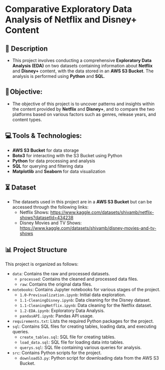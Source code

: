 # Comparative Exploratory Data Analysis of Netflix and Disney+ Content

## 📝 Description
- This project involves conducting a comprehensive **Exploratory Data Analysis (EDA)** on two datasets containing information about **Netflix** and **Disney+** content, with the data stored in an **AWS S3 Bucket**. The analysis is performed using **Python** and **SQL**.

## 🎯 Objective:
- The objective of this project is to uncover patterns and insights within the content provided by **Netflix** and **Disney+**, and to compare the two platforms based on various factors such as genres, release years, and content types.

## 💻 Tools & Technologies:
- **AWS S3 Bucket** for data storage
- **Boto3** for interacting with the S3 Bucket using Python
- **Python** for data processing and analysis
- **SQL** for querying and filtering data
- **Matplotlib** and **Seaborn** for data visualization

## ⏳ Dataset
- The datasets used in this project are in a **AWS S3 Bucket** but can be accessed through the following links:
  - Netflix Shows: https://www.kaggle.com/datasets/shivamb/netflix-shows?datasetId=434238
  - Disney Movies and TV Shows: https://www.kaggle.com/datasets/shivamb/disney-movies-and-tv-shows

## 📊 Project Structure
This project is organized as follows:

- `data`: Contains the raw and processed datasets.
  - `processed`: Contains the cleaned and processed data files.
  - `raw`: Contains the original data files.
- `notebooks`: Contains Jupyter notebooks for various stages of the project.
  - `1.0-Previsualization.ipynb`: Initial data exploration.
  - `1.1-CleaningDisney.ipynb`: Data cleaning for the Disney dataset.
  - `1.1-CleaningNetflix.ipynb`: Data cleaning for the Netflix dataset.
  - `1.2-EDA.ipynb`: Exploratory Data Analysis.
  - `pandasAPI.ipynb`: Pandas API usage.
- `requirements.txt`: Lists the required Python packages for the project.
- `sql`: Contains SQL files for creating tables, loading data, and executing queries.
  - `create_tables.sql`: SQL file for creating tables.
  - `load_data.sql`: SQL file for loading data into tables.
  - `querys.sql`: SQL file containing various queries for analysis.
- `src`: Contains Python scripts for the project.
  - `downloadS3.py`: Python script for downloading data from the AWS S3 Bucket.

